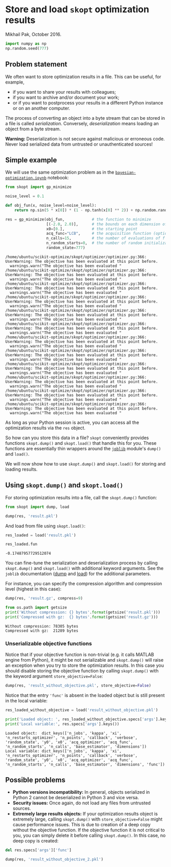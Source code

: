 
# Store and load `skopt` optimization results

Mikhail Pak, October 2016.


```python
import numpy as np
np.random.seed(777)
```

## Problem statement

We often want to store optimization results in a file. This can be useful, for example,

* if you want to share your results with colleagues;
* if you want to archive and/or document your work;
* or if you want to postprocess your results in a different Python instance or on an another computer.

The process of converting an object into a byte stream that can be stored in a file is called _serialization_.
Conversely, _deserialization_ means loading an object from a byte stream.

**Warning:** Deserialization is not secure against malicious or erroneous code. Never load serialized data from untrusted or unauthenticated sources!

## Simple example

We will use the same optimization problem as in the [`bayesian-optimization.ipynb`](https://github.com/scikit-optimize/scikit-optimize/blob/master/examples/bayesian-optimization.ipynb) notebook:


```python
from skopt import gp_minimize

noise_level = 0.1

def obj_fun(x, noise_level=noise_level):
    return np.sin(5 * x[0]) * (1 - np.tanh(x[0] ** 2)) + np.random.randn() * noise_level

res = gp_minimize(obj_fun,            # the function to minimize
                  [(-2.0, 2.0)],      # the bounds on each dimension of x
                  x0=[0.],            # the starting point
                  acq_func="LCB",     # the acquisition function (optional)
                  n_calls=15,         # the number of evaluations of f including at x0
                  n_random_starts=0,  # the number of random initialization points
                  random_state=777)
```

    /home/ubuntu/scikit-optimize/skopt/optimizer/optimizer.py:366: UserWarning: The objective has been evaluated at this point before.
      warnings.warn("The objective has been evaluated "
    /home/ubuntu/scikit-optimize/skopt/optimizer/optimizer.py:366: UserWarning: The objective has been evaluated at this point before.
      warnings.warn("The objective has been evaluated "
    /home/ubuntu/scikit-optimize/skopt/optimizer/optimizer.py:366: UserWarning: The objective has been evaluated at this point before.
      warnings.warn("The objective has been evaluated "
    /home/ubuntu/scikit-optimize/skopt/optimizer/optimizer.py:366: UserWarning: The objective has been evaluated at this point before.
      warnings.warn("The objective has been evaluated "
    /home/ubuntu/scikit-optimize/skopt/optimizer/optimizer.py:366: UserWarning: The objective has been evaluated at this point before.
      warnings.warn("The objective has been evaluated "
    /home/ubuntu/scikit-optimize/skopt/optimizer/optimizer.py:366: UserWarning: The objective has been evaluated at this point before.
      warnings.warn("The objective has been evaluated "
    /home/ubuntu/scikit-optimize/skopt/optimizer/optimizer.py:366: UserWarning: The objective has been evaluated at this point before.
      warnings.warn("The objective has been evaluated "
    /home/ubuntu/scikit-optimize/skopt/optimizer/optimizer.py:366: UserWarning: The objective has been evaluated at this point before.
      warnings.warn("The objective has been evaluated "
    /home/ubuntu/scikit-optimize/skopt/optimizer/optimizer.py:366: UserWarning: The objective has been evaluated at this point before.
      warnings.warn("The objective has been evaluated "
    /home/ubuntu/scikit-optimize/skopt/optimizer/optimizer.py:366: UserWarning: The objective has been evaluated at this point before.
      warnings.warn("The objective has been evaluated "
    /home/ubuntu/scikit-optimize/skopt/optimizer/optimizer.py:366: UserWarning: The objective has been evaluated at this point before.
      warnings.warn("The objective has been evaluated "
    /home/ubuntu/scikit-optimize/skopt/optimizer/optimizer.py:366: UserWarning: The objective has been evaluated at this point before.
      warnings.warn("The objective has been evaluated "


As long as your Python session is active, you can access all the optimization results via the `res` object.

So how can you store this data in a file? `skopt` conveniently provides functions `skopt.dump()` and `skopt.load()` that handle this for you. These functions are essentially thin wrappers around the [`joblib`](http://pythonhosted.org/joblib) module's `dump()` and `load()`.

We will now show how to use `skopt.dump()` and `skopt.load()` for storing and loading results.

## Using `skopt.dump()` and `skopt.load()`

For storing optimization results into a file, call the `skopt.dump()` function:


```python
from skopt import dump, load

dump(res, 'result.pkl')
```

And load from file using `skopt.load()`:


```python
res_loaded = load('result.pkl')

res_loaded.fun
```




    -0.17487957729512074



You can fine-tune the serialization and deserialization process by calling `skopt.dump()` and `skopt.load()` with additional keyword arguments. See the `joblib` documentation ([dump](https://pythonhosted.org/joblib/generated/joblib.dump.html) and [load](https://pythonhosted.org/joblib/generated/joblib.load.html)) for the additional parameters.

For instance, you can specify the compression algorithm and compression level (highest in this case):


```python
dump(res, 'result.gz', compress=9)

from os.path import getsize
print('Without compression: {} bytes'.format(getsize('result.pkl')))
print('Compressed with gz:  {} bytes'.format(getsize('result.gz')))
```

    Without compression: 78305 bytes
    Compressed with gz:  21289 bytes


### Unserializable objective functions

Notice that if your objective function is non-trivial (e.g. it calls MATLAB engine from Python), it might be not serializable and `skopt.dump()` will raise an exception when you try to store the optimization results.
In this case you should disable storing the objective function by calling `skopt.dump()` with the keyword argument `store_objective=False`:


```python
dump(res, 'result_without_objective.pkl', store_objective=False)
```

Notice that the entry `'func'` is absent in the loaded object but is still present in the local variable:


```python
res_loaded_without_objective = load('result_without_objective.pkl')

print('Loaded object: ', res_loaded_without_objective.specs['args'].keys())
print('Local variable:', res.specs['args'].keys())
```

    Loaded object:  dict_keys(['n_jobs', 'kappa', 'xi', 'n_restarts_optimizer', 'n_points', 'callback', 'verbose', 'random_state', 'y0', 'x0', 'acq_optimizer', 'acq_func', 'n_random_starts', 'n_calls', 'base_estimator', 'dimensions'])
    Local variable: dict_keys(['n_jobs', 'kappa', 'xi', 'n_restarts_optimizer', 'n_points', 'callback', 'verbose', 'random_state', 'y0', 'x0', 'acq_optimizer', 'acq_func', 'n_random_starts', 'n_calls', 'base_estimator', 'dimensions', 'func'])


## Possible problems

* __Python versions incompatibility:__ In general, objects serialized in Python 2 cannot be deserialized in Python 3 and vice versa.
* __Security issues:__ Once again, do not load any files from untrusted sources.
* __Extremely large results objects:__ If your optimization results object is extremely large, calling `skopt.dump()` with `store_objective=False` might cause performance issues. This is due to creation of a deep copy without the objective function. If the objective function it is not critical to you, you can simply delete it before calling `skopt.dump()`. In this case, no deep copy is created:


```python
del res.specs['args']['func']

dump(res, 'result_without_objective_2.pkl')
```
